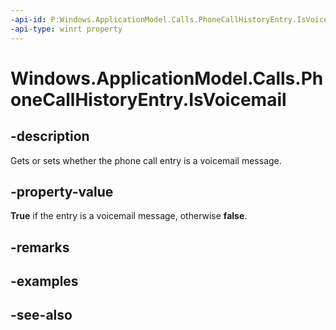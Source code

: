 ----api-id: P:Windows.ApplicationModel.Calls.PhoneCallHistoryEntry.IsVoicemail
-api-type: winrt property
---<!-- Property syntaxpublic bool IsVoicemail { get;  set; }--># Windows.ApplicationModel.Calls.PhoneCallHistoryEntry.IsVoicemail## -descriptionGets or sets whether the phone call entry is a voicemail message.## -property-value**True** if the entry is a voicemail message, otherwise **false**.## -remarks## -examples## -see-also